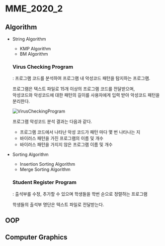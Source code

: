 # MME_2020_2
## Algorithm
  * String Algorithm
    * KMP Algorithm
    * BM Algorithm
    ### Virus Checking Program
    : 프로그램 코드를 분석하여 프로그램 내 악성코드 패턴을 탐지하는 프로그램. 
    
    프로그램은 텍스트 파일로 15개 이상의 프로그램 코드를 전달받으며, <br/>
    악성코드와 악성코드에 대한 패턴의 길이를 사용자에게 입력 받아 악성코드 패턴을 분리한다. 
    
    ![VirusCheckingProgram](https://user-images.githubusercontent.com/70887135/106886233-00383080-6727-11eb-95fd-e3e6ab7cae19.png)

    프로그램 악성코드 분석 결과는 다음과 같다.
      * 프로그램 코드에서 나타난 악성 코드가 패턴 마다 몇 번 나타나는 지
      * 바이러스 패턴을 가진 프로그램의 이름 및 개수
      * 바이러스 패턴을 가지지 않은 프로그램 이름 및 개수


  * Sorting Algorithm
    * Insertion Sorting Algorithm
    * Merge Sorting Algorithm
    ### Student Register Program
    : 출석부를 수정, 추가할 수 있으며 학생들을 학번 순으로 정렬하는 프로그램
    
    학생들의 출석부 명단은 텍스트 파일로 전달받는다.
    
    
## OOP

## Computer Graphics
